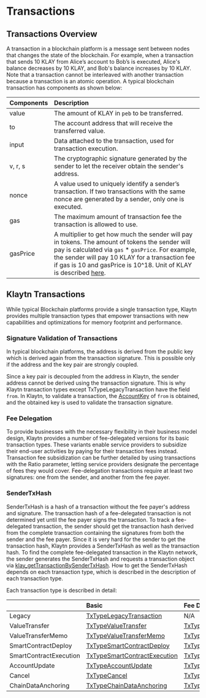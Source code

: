 # Transactions

## Transactions Overview <a id="transactions-overview"></a>

A transaction in a blockchain platform is a message sent between nodes that changes the state of the blockchain. For example, when a transaction that sends 10 KLAY from Alice’s account to Bob’s is executed, Alice's balance decreases by 10 KLAY, and Bob's balance increases by 10 KLAY. Note that a transaction cannot be interleaved with another transaction because a transaction is an atomic operation. A typical blockchain transaction has components as shown below:

| Components | Description                                                                                                                                                                                                                                                                                                                                                                                   |
| :--------- | :-------------------------------------------------------------------------------------------------------------------------------------------------------------------------------------------------------------------------------------------------------------------------------------------------------------------------------------------------------------------------------------------- |
| value      | The amount of KLAY in `peb` to be transferred.                                                                                                                                                                                                                                                                                                                                |
| to         | The account address that will receive the transferred value.                                                                                                                                                                                                                                                                                                                  |
| input      | Data attached to the transaction, used for transaction execution.                                                                                                                                                                                                                                                                                                             |
| v, r, s    | The cryptographic signature generated by the sender to let the receiver obtain the sender's address.                                                                                                                                                                                                                                                                          |
| nonce      | A value used to uniquely identify a sender’s transaction. If two transactions with the same nonce are generated by a sender, only one is executed.                                                                                                                                                                                                            |
| gas        | The maximum amount of transaction fee the transaction is allowed to use.                                                                                                                                                                                                                                                                                                      |
| gasPrice   | A multiplier to get how much the sender will pay in tokens. The amount of tokens the sender will pay is calculated via `gas` \* `gasPrice`. For example, the sender will pay 10 KLAY for a transaction fee if gas is 10 and gasPrice is 10^18. Unit of KLAY is described [here](../klaytn-native-coin-klay.md#units-of-klay). |

## Klaytn Transactions <a id="klaytn-transactions"></a>

While typical Blockchain platforms provide a single transaction type, Klaytn provides multiple transaction types that empower transactions with new capabilities and optimizations for memory footprint and performance.

### Signature Validation of Transactions <a id="signature-validation-of-transactions"></a>

In typical blockchain platforms, the address is derived from the public key which is derived again from the transaction signature. This is possible only if the address and the key pair are strongly coupled.

Since a key pair is decoupled from the address in Klaytn, the sender address cannot be derived using the transaction signature. This is why Klaytn transaction types except TxTypeLegacyTransaction have the field `from`. In Klaytn, to validate a transaction, the [AccountKey](../accounts.md#account-key) of `from` is obtained, and the obtained key is used to validate the transaction signature.

### Fee Delegation <a id="fee-delegation"></a>

To provide businesses with the necessary flexibility in their business model design, Klaytn provides a number of fee-delegated versions for its basic transaction types. These variants enable service providers to subsidize their end-user activities by paying for their transaction fees instead. Transaction fee subsidization can be further detailed by using transactions with the Ratio parameter, letting service providers designate the percentage of fees they would cover. Fee-delegation transactions require at least two signatures: one from the sender, and another from the fee payer.

### SenderTxHash <a id="sendertxhash"></a>

SenderTxHash is a hash of a transaction without the fee payer's address and signature. The transaction hash of a fee-delegated transaction is not determined yet until the fee payer signs the transaction. To track a fee-delegated transaction, the sender should get the transaction hash derived from the complete transaction containing the signatures from both the sender and the fee payer. Since it is very hard for the sender to get the transaction hash, Klaytn provides a SenderTxHash as well as the transaction hash. To find the complete fee-delegated transaction in the Klaytn network, the sender generates the SenderTxHash and requests a transaction object via [klay_getTransactionBySenderTxHash](../../references/json-rpc/klay/get-transaction-by-sender-tx-hash/). How to get the SenderTxHash depends on each transaction type, which is described in the description of each transaction type.

Each transaction type is described in detail:

|                        | Basic                                                                   | Fee Delegation                                                                                           | Partial Fee Delegation                                                                                                             |
| :--------------------- | :---------------------------------------------------------------------- | :------------------------------------------------------------------------------------------------------- | :--------------------------------------------------------------------------------------------------------------------------------- |
| Legacy                 | [TxTypeLegacyTransaction](./basic.md#txtypelegacytransaction)           | N/A                                                                                                      | N/A                                                                                                                                |
| ValueTransfer          | [TxTypeValueTransfer](./basic.md#txtypevaluetransfer)                   | [TxTypeFeeDelegatedValueTransfer](./fee-delegation.md#txtypefeedelegatedvaluetransfer)                   | [TxTypeFeeDelegatedValueTransferWithRatio](./partial-fee-delegation.md#txtypefeedelegatedvaluetransferwithratio)                   |
| ValueTransferMemo      | [TxTypeValueTransferMemo](./basic.md#txtypevaluetransfermemo)           | [TxTypeFeeDelegatedValueTransferMemo](./fee-delegation.md#txtypefeedelegatedvaluetransfermemo)           | [TxTypeFeeDelegatedValueTransferMemoWithRatio](./partial-fee-delegation.md#txtypefeedelegatedvaluetransfermemowithratio)           |
| SmartContractDeploy    | [TxTypeSmartContractDeploy](./basic.md#txtypesmartcontractdeploy)       | [TxTypeFeeDelegatedSmartContractDeploy](./fee-delegation.md#txtypefeedelegatedsmartcontractdeploy)       | [TxTypeFeeDelegatedSmartContractDeployWithRatio](./partial-fee-delegation.md#txtypefeedelegatedsmartcontractdeploywithratio)       |
| SmartContractExecution | [TxTypeSmartContractExecution](./basic.md#txtypesmartcontractexecution) | [TxTypeFeeDelegatedSmartContractExecution](./fee-delegation.md#txtypefeedelegatedsmartcontractexecution) | [TxTypeFeeDelegatedSmartContractExecutionWithRatio](./partial-fee-delegation.md#txtypefeedelegatedsmartcontractexecutionwithratio) |
| AccountUpdate          | [TxTypeAccountUpdate](./basic.md#txtypeaccountupdate)                   | [TxTypeFeeDelegatedAccountUpdate](./fee-delegation.md#txtypefeedelegatedaccountupdate)                   | [TxTypeFeeDelegatedAccountUpdateWithRatio](./partial-fee-delegation.md#txtypefeedelegatedaccountupdatewithratio)                   |
| Cancel                 | [TxTypeCancel](./basic.md#txtypecancel)                                 | [TxTypeFeeDelegatedCancel](./fee-delegation.md#txtypefeedelegatedcancel)                                 | [TxTypeFeeDelegatedCancelWithRatio](./partial-fee-delegation.md#txtypefeedelegatedcancelwithratio)                                 |
| ChainDataAnchoring     | [TxTypeChainDataAnchoring](./basic.md#txtypechaindataanchoring)         | [TxTypeFeeDelegatedChainDataAnchoring](./fee-delegation.md#txtypefeedelegatedchaindataanchoring)         | [TxTypeFeeDelegatedChainDataAnchoringWithRatio](./partial-fee-delegation.md#txtypefeedelegatedchaindataanchoringwithratio)         |
